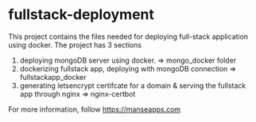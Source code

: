 # fullstack-deployment

This project contains the files needed for deploying full-stack application using docker. The project has 3 sections

1. deploying mongoDB server using docker. => mongo_docker folder
2. dockerizing fullstack app, deploying with mongoDB connection => fullstackapp_docker
3. generating letsencrypt certifcate for a domain & serving the fullstack app through nginx =>  nginx-certbot

For more information, follow https://manseapps.com
